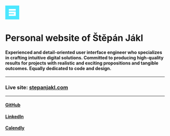 <p align="left">
<a href="https://stepanjakl.com" target="_blank">
	<img src="./images/logo-static-1.svg" alt="Logo" height="44" />
</a>
</p>

# Personal website of Štěpán Jákl

#### Experienced and detail-oriented user interface engineer who specializes in crafting intuitive digital solutions. Committed to producing high-quality results for projects with realistic and exciting propositions and tangible outcomes. Equally dedicated to code and design.

---

### Live site: [stepanjakl.com](https://stepanjakl.com)

---

#### [GitHub](https://github.com/stepanjakl)

#### [LinkedIn](https://www.linkedin.com/in/stepanjakl)

#### [Calendly](https://calendly.com/stepanjakl)

